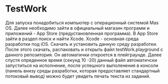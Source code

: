 # TestWork

Для запуска понадобиться компьютер с операционный системой Mas OS. Далее необходимо зайти в официальный магазин программ и приложений - App Store (предустановленная программа). В App Store зайти в раздел поиск и найти Xcode. Xcode - основная среда разработки под iOS. Скачать и установить данную среду разработки. После этого скачать, распаковать и открыть файл testWork.playground c данного репозитория. Он автоматички откроется в плейграунде. Далее спустя опреденное время (секунд 10 -20) данный файл автоматичски запуститься на исполнение, после успешного выполенения в консоли (панель внизу среды разработки, которая предоставляет стандартный потоковый вывод) можно будет увидеть печать текста из заданий.
